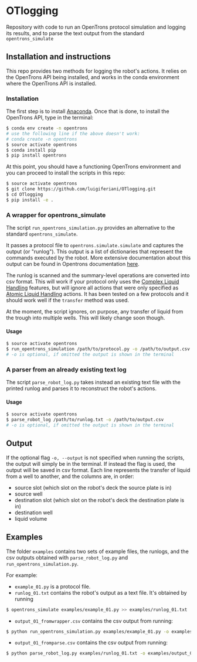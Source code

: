 # OTlogging

Repository with code to run an OpenTrons protocol simulation and logging its results,
and to parse the text output from the standard `opentrons_simulate`

Installation and instructions
------------

This repo provides two methods for logging the robot's actions.
It relies on the OpenTrons API being installed, and works in the conda environment where the OpenTrons API is installed.

### Installation

The first step is to install [Anaconda](https://www.anaconda.com/distribution/). Once that is done, to install the OpenTrons API, type in the terminal:
```sh
$ conda env create -n opentrons
# use the following line if the above doesn't work:
# conda create -n opentrons
$ source activate opentrons
$ conda install pip
$ pip install opentrons
```

At this point, you should have a functioning OpenTrons environment and you can proceed to install the scripts in this repo:
```sh
$ source activate opentrons
$ git clone https://github.com/luigiferiani/OTlogging.git
$ cd OTlogging
$ pip install -e .
```


### A wrapper for opentrons_simulate

The script `run_opentrons_simulation.py` provides an alternative to the standard `opentrons_simulate`.

It passes a protocol file to `opentrons.simulate.simulate` and captures the output (or "runlog").
This output is a list of dictionaries that represent the commands executed by the robot.
More extensive documentation about this output can be found in Opentrons documentation [here](https://docs.opentrons.com/v1/api.html#opentrons.simulate.simulate).

The runlog is scanned and the summary-level operations are converted into csv format. This will work if your protocol only uses the [Complex Liquid Handling](https://docs.opentrons.com/v1/complex_commands.html) features, but will ignore all actions that were only specified as [Atomic Liquid Handling](https://docs.opentrons.com/v1/atomic_commands.html) actions.
It has been tested on a few protocols and it should work well if the `transfer` method was used.

At the moment, the script ignores, on purpose, any transfer of liquid from the trough into multiple wells.
This will likely change soon though.

#### Usage
```sh
$ source activate opentrons
$ run_opentrons_simulation /path/to/protocol.py -o /path/to/output.csv
# -o is optional, if omitted the output is shown in the terminal
```


### A parser from an already existing text log

The script `parse_robot_log.py` takes instead an existing text file with the printed runlog and parses it to reconstruct the robot's actions.

#### Usage
```sh
$ source activate opentrons
$ parse_robot_log /path/to/runlog.txt -o /path/to/output.csv
# -o is optional, if omitted the output is shown in the terminal
```


Output
------

If the optional flag `-o, --output` is not specified when running the scripts, the output will simply be in the terminal.
If instead the flag is used, the output will be saved in csv format.
Each line represents the transfer of liquid from a well to another, and the columns are, in order:

- source slot (which slot on the robot's deck the source plate is in)
- source well
- destination slot (which slot on the robot's deck the destination plate is in)
- destination well
- liquid volume


Examples
--------


The folder `examples` contains two sets of example files, the runlogs, and the csv outputs obtained with `parse_robot_log.py` and `run_opentrons_simulation.py`.

For example:
- `example_01.py` is a protocol file.
- `runlog_01.txt` contains the robot's output as a text file. It's obtained by running
```sh
$ opentrons_simulate examples/example_01.py >> examples/runlog_01.txt
```
- `output_01_fromwrapper.csv` contains the csv output from running:
```sh
$ python run_opentrons_simulation.py examples/example_01.py -o examples/output_01_fromwrapper.csv
```
- `output_01_fromparse.csv` contains the csv output from running:
```sh
$ python parse_robot_log.py examples/runlog_01.txt -o examples/output_01_fromparser.csv
```
